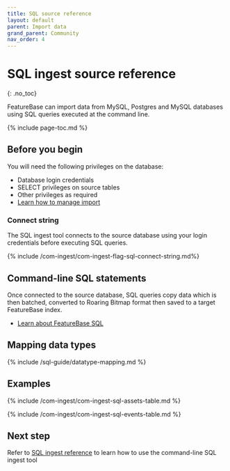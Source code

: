 ```yaml
---
title: SQL source reference
layout: default
parent: Import data
grand_parent: Community
nav_order: 4
---
```


# SQL ingest source reference
{: .no_toc}

FeatureBase can import data from MySQL, Postgres and MySQL databases using SQL queries executed at the command line.

{% include page-toc.md %}

## Before you begin

You will need the following privileges on the database:
* Database login credentials
* SELECT privileges on source tables
* Other privileges as required
* [Learn how to manage import](/docs/community/com-ingest/com-ingest-manage)

### Connect string

The SQL ingest tool connects to the source database using your login credentials before executing SQL queries.

{% include /com-ingest/com-ingest-flag-sql-connect-string.md%}

## Command-line SQL statements

Once connected to the source database, SQL queries copy data which is then batched, converted to Roaring Bitmap format then saved to a target FeatureBase index.

* [Learn about FeatureBase SQL](/docs/sql-guide/sql-guide-home)

## Mapping data types

{% include /sql-guide/datatype-mapping.md %}

## Examples

{% include /com-ingest/com-ingest-sql-assets-table.md %}

{% include /com-ingest/com-ingest-sql-events-table.md %}

## Next step

Refer to [SQL ingest reference](/docs/community/com-ingest/com-ingest-flags-sql) to learn how to use the command-line SQL ingest tool
